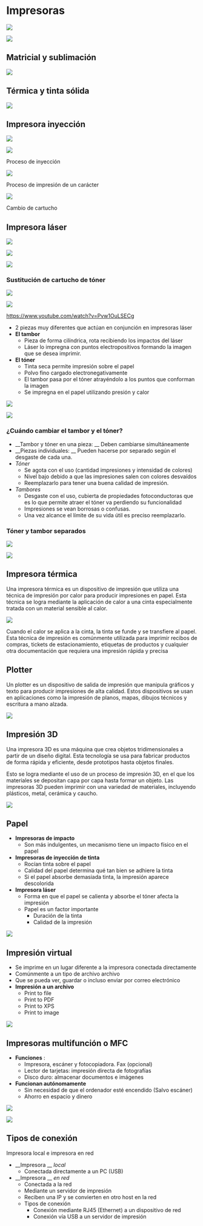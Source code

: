 # Impresoras

![](img/UD_10_-_Perif%C3%A9ricos_%28tema_completo%2974.png)

![](img/UD_10_-_Perif%C3%A9ricos_%28tema_completo%2975.jpg)

## Matricial y sublimación

![](img/UD_10_-_Perif%C3%A9ricos_%28tema_completo%2976.png)

## Térmica y tinta sólida

![](img/UD_10_-_Perif%C3%A9ricos_%28tema_completo%2977.png)


## Impresora inyección

![](img/UD_10_-_Perif%C3%A9ricos_%28tema_completo%2978.png)

![](img/UD_10_-_Perif%C3%A9ricos_%28tema_completo%2979.png)

Proceso de inyección

![](img/UD_10_-_Perif%C3%A9ricos_%28tema_completo%2980.png)

Proceso de impresión de un carácter

![](img/UD_10_-_Perif%C3%A9ricos_%28tema_completo%2981.gif)

Cambio de cartucho



## Impresora láser

![](img/UD_10_-_Perif%C3%A9ricos_%28tema_completo%2982.png)

![](img/UD_10_-_Perif%C3%A9ricos_%28tema_completo%2983.png)

![](img/UD_10_-_Perif%C3%A9ricos_%28tema_completo%2984.jpg)

### Sustitución de cartucho de tóner

![](img/UD_10_-_Perif%C3%A9ricos_%28tema_completo%2985.jpg)

![](img/UD_10_-_Perif%C3%A9ricos_%28tema_completo%2986.png)

[https://www\.youtube\.com/watch?v=Pvw1OuLSECg](https://www.youtube.com/watch?v=Pvw1OuLSECg)

* 2 piezas muy diferentes que actúan en conjunción en impresoras láser
* __El tambor__
  * Pieza de forma cilíndrica, rota recibiendo los impactos del láser
  * Láser lo impregna con puntos electropositivos formando la imagen que se desea imprimir\.
* __El tóner__
  * Tinta seca permite impresión sobre el papel
  * Polvo fino cargado electronegativamente
  * El tambor pasa por el tóner atrayéndolo a los puntos que conforman la imagen
  * Se impregna en el papel utilizando presión y calor

![](img/UD_10_-_Perif%C3%A9ricos_%28tema_completo%2987.jpg)

![](img/UD_10_-_Perif%C3%A9ricos_%28tema_completo%2988.png)

### ¿Cuándo cambiar el tambor y el tóner?

  * __Tambor y tóner en una pieza: __ Deben cambiarse simultáneamente
  * __Piezas individuales: __ Pueden hacerse por separado según el desgaste de cada una\.
* _Tóner_
  * Se agota con el uso \(cantidad impresiones y intensidad de colores\)
  * Nivel bajo debido a que las impresiones salen con colores desvaídos
  * Reemplazarlo para tener una buena calidad de impresión\.
* _Tambores_
  * Desgaste con el uso, cubierta de propiedades fotoconductoras que es lo que permite atraer el tóner va perdiendo su funcionalidad
  * Impresiones se vean borrosas o confusas\.
  * Una vez alcance el límite de su vida útil es preciso reemplazarlo\.

### Tóner y tambor separados

![](img/UD_10_-_Perif%C3%A9ricos_%28tema_completo%2989.png)

![](img/UD_10_-_Perif%C3%A9ricos_%28tema_completo%2990.png)

## Impresora térmica

Una impresora térmica es un dispositivo de impresión que utiliza una técnica de impresión por calor para producir impresiones en papel. Esta técnica se logra mediante la aplicación de calor a una cinta especialmente tratada con un material sensible al calor.

![](img/2022-12-04-22-16-04.png)

Cuando el calor se aplica a la cinta, la tinta se funde y se transfiere al papel. Esta técnica de impresión es comúnmente utilizada para imprimir recibos de compras, tickets de estacionamiento, etiquetas de productos y cualquier otra documentación que requiera una impresión rápida y precisa

## Plotter

Un plotter es un dispositivo de salida de impresión que manipula gráficos y texto para producir impresiones de alta calidad. Estos dispositivos se usan en aplicaciones como la impresión de planos, mapas, dibujos técnicos y escritura a mano alzada.

![](img/2022-12-04-22-16-26.png)

## Impresión 3D

Una impresora 3D es una máquina que crea objetos tridimensionales a partir de un diseño digital. Esta tecnología se usa para fabricar productos de forma rápida y eficiente, desde prototipos hasta objetos finales.

Esto se logra mediante el uso de un proceso de impresión 3D, en el que los materiales se depositan capa por capa hasta formar un objeto. Las impresoras 3D pueden imprimir con una variedad de materiales, incluyendo plásticos, metal, cerámica y caucho.

![](img/UD_10_-_Perif%C3%A9ricos_%28tema_completo%2992.png)

## Papel

* __Impresoras de impacto__
  * Son más indulgentes, un mecanismo tiene un impacto físico en el papel
* __Impresoras de inyección de tinta__
  * Rocían tinta sobre el papel
  * Calidad del papel determina qué tan bien se adhiere la tinta
  * Si el papel absorbe demasiada tinta, la impresión aparece descolorida
* __Impresora láser__
  * Forma en que el papel se calienta y absorbe el tóner afecta la impresión
  * Papel es un factor importante
    * Duración de la tinta
    * Calidad de la impresión

![](img/UD_10_-_Perif%C3%A9ricos_%28tema_completo%2993.png)

## Impresión virtual

  * Se imprime en un lugar diferente a la impresora conectada directamente
  * Comúnmente a un tipo de archivo archivo
  * Que se pueda ver, guardar o incluso enviar por correo electrónico
* __Impresión a un archivo__
  * Print to file
  * Print to PDF
  * Print to XPS
  * Print to image

![](img/UD_10_-_Perif%C3%A9ricos_%28tema_completo%2994.png)


## Impresoras multifunción o MFC
* __Funciones__ :
  * Impresora, escáner y fotocopiadora\. Fax \(opcional\)
  * Lector de tarjetas: impresión directa de fotografías
  * Disco duro: almacenar documentos e imágenes
* __Funcionan autónomamente__
  * Sin necesidad de que el ordenador esté encendido \(Salvo escáner\)
  * Ahorro en espacio y dinero

![](img/UD_10_-_Perif%C3%A9ricos_%28tema_completo%2995.png)

![](img/UD_10_-_Perif%C3%A9ricos_%28tema_completo%2996.png)

## Tipos de conexión

Impresora local e impresora en red

* __Impresora __  _local_
  * Conectada directamente a un PC \(USB\)
* __Impresora __  _en red_
  * Conectada a la red
  * Mediante un servidor de impresión
  * Reciben una IP y se convierten en otro host en la red
  * Tipos de conexión
    * Conexión mediante RJ45 \(Ethernet\) a un dispositivo de red
    * Conexión vía USB a un servidor de impresión